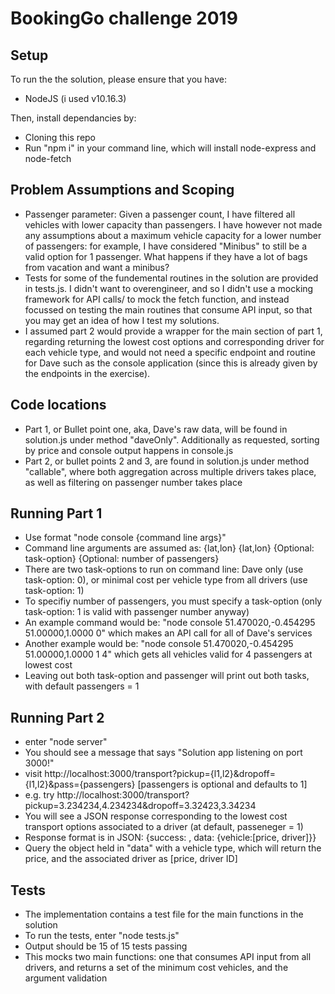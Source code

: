
# BookingGo challenge 2019

## Setup

To run the the solution, please ensure that you have:

- NodeJS (i used v10.16.3)

Then, install dependancies by:

- Cloning this repo
- Run "npm i" in your command line, which will install node-express and node-fetch

## Problem Assumptions and Scoping

- Passenger parameter: Given a passenger count, I have filtered all vehicles with lower capacity than passengers. I have however not made any assumptions about a maximum vehicle capacity for a lower number of passengers: for example, I have considered "Minibus" to still be a valid option for 1 passenger. What happens if they have a lot of bags from vacation and want a minibus?
- Tests for some of the fundemental routines in the solution are provided in tests.js. I didn't want to overengineer, and so I didn't use a mocking framework for API calls/ to mock the fetch function, and instead focussed on testing the main routines that consume API input, so that you may get an idea of how I test my solutions.
- I assumed part 2 would provide a wrapper for the main section of part 1, regarding returning the lowest cost options and corresponding driver for each vehicle type, and would not need a specific endpoint and routine for Dave such as the console application (since this is already given by the endpoints in the exercise).

## Code locations

- Part 1, or Bullet point one, aka, Dave's raw data, will be found in solution.js under method "daveOnly". Additionally as requested, sorting by price and console output happens in console.js
- Part 2, or bullet points 2 and 3, are found in solution.js under method "callable", where both aggregation across multiple drivers takes place, as well as filtering on passenger number takes place

## Running Part 1

- Use format "node console {command line args}"
- Command line arguments are assumed as: {lat,lon} {lat,lon} {Optional: task-option} {Optional: number of passengers}
- There are two task-options to run on command line: Dave only (use task-option: 0), or minimal cost per vehicle type from all drivers (use task-option: 1)
- To specifiy number of passengers, you must specify a task-option (only task-option: 1 is valid with passenger number anyway)
- An example command would be: "node console 51.470020,-0.454295 51.00000,1.0000 0" which makes an API call for all of Dave's services
- Another example would be: "node console 51.470020,-0.454295 51.00000,1.0000 1 4" which gets all vehicles valid for 4 passengers at lowest cost
- Leaving out both task-option and passenger will print out both tasks, with default passengers = 1 

## Running Part 2

- enter "node server"
- You should see a message that says "Solution app listening on port 3000!"
- visit http://localhost:3000/transport?pickup={l1,l2}&dropoff={l1,l2}&pass={passengers} [passengers is optional and defaults to 1]
- e.g. try http://localhost:3000/transport?pickup=3.234234,4.234234&dropoff=3.32423,3.34234
- You will see a JSON response corresponding to the lowest cost transport options associated to a driver (at default, passeneger = 1) 
- Response format is in JSON: {success: <boolean>, data: {vehicle:[price, driver]}}
- Query the object held in "data" with a vehicle type, which will return the price, and the associated driver as [price, driver ID]

## Tests

- The implementation contains a test file for the main functions in the solution
- To run the tests, enter "node tests.js"
- Output should be 15 of 15 tests passing
- This mocks two main functions: one that consumes API input from all drivers, and returns a set of the minimum cost vehicles, and the argument validation
